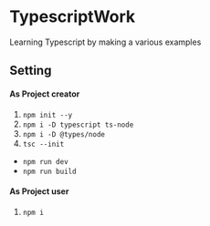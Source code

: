 # TypescriptWork

 Learning Typescript by making a various examples
 
 
## Setting

#### As Project creator
1. `npm init --y`
2. `npm i -D typescript ts-node`
3. `npm i -D @types/node`
4. `tsc --init`
- `npm run dev`
- `npm run build`

#### As Project user
1. `npm i`
